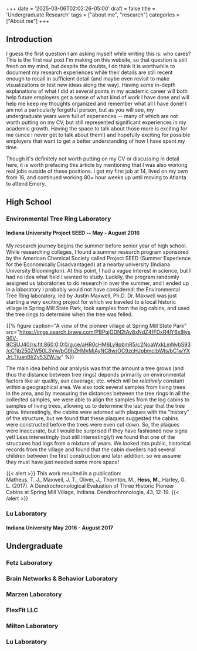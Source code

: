 +++
date = '2025-03-06T02:02:26-05:00'
draft = false
title = 'Undergraduate Research'
tags = ["about me", "research"]
categories = ["About me"]
+++

## Introduction
I guess the first question I am asking myself while writing this is: who cares? This is the first real post I'm making on this website, so that question is still fresh on my mind, but despite the doubts, I do think it is worthwhile to document my research experiences while their details are still recent enough to recall in sufficient detail (and maybe even revisit to make visualizations or test new ideas along the way). Having some in-depth explanations of what I did at several points in my academic career will both help future employers get a sense of what kind of work I have done and will help me keep my thoughts organized and remember what all I have done! I am not a particularly forgetful person, but as you will see, my undergraduate years were full of experiences -- many of which are not worth putting on my CV, but still represented significant experiences in my academic growth. Having the space to talk about those more is exciting for me (since I never get to talk about them!) and hopefully exciting for possible employers that want to get a better understanding of how I have spent my time.

Though it's definitely not worth putting on my CV or discussing in detail here, it is worth prefacing this article by mentioning that I was also working real jobs outside of these positions. I got my first job at 14, lived on my own from 16, and continued working 80+ hour weeks up until moving to Atlanta to attend Emory. 

## High School
### Environmental Tree Ring Laboratory 
#### Indiana University Project SEED -- May - August 2016
My research journey begins the summer before senior year of high school. While researching colleges, I found a summer research program sponsored by the American Chemical Society called Project SEED (Summer Experience for the Economically Disadvantaged) at a nearby university (Indiana University Bloomington). At this point, I had a vague interest in science, but I had no idea what field I wanted to study. Luckily, the program randomly assigned us laboratories to do research in over the summer, and I ended up in a laboratory I probably would not have considered: the Environmental Tree Ring laboratory, led by Justin Maxwell, Ph.D. Dr. Maxwell was just starting a very exciting project for which we traveled to a local historic village in Spring Mill State Park, took samples from the log cabins, and used the tree rings to determine when the tree was felled. 

{{% figure caption="A view of the pioneer village at Spring Mill State Park" src="https://imgs.search.brave.com/PBPqjODN2tAv8xNdZ4fFDxR4IY6x9lys96V-8CSUJ40/rs:fit:860:0:0:0/g:ce/aHR0cHM6Ly9pbmR5/c2NoaWxkLmNvbS93/cC1jb250ZW50L3Vw/bG9hZHMvMjAyNC8w/OC9zcHJpbmctbWls/bC1wYXJrLTIuanBl/Zy53ZWJw" %}}

The main idea behind our analysis was that the amount a tree grows (and thus the distance between tree rings) depends primarily on environmental factors like air quality, sun coverage, etc. which will be _relatively_ constant within a geographical area. We also took several samples from living trees in the area, and by measuring the distances between the tree rings in all the collected samples, we were able to align the samples from the log cabins to samples of living trees, allowing us to determine the last year that the tree grew. Interestingly, the cabins were adorned with plaques with the "history" of the structure, but we found that these plaques suggested the cabins were constructed before the trees were even cut down. So, the plaques were inaccurate, but I would be surprised if they have fashioned new signs yet! Less interestingly (but still interestingly!) we found that one of the structures had logs from a mixture of years. We looked into public, historical records from the village and found that the cabin dwellers had several children between the first construction and later addition, so we assume they must have just needed some more space!   

{{< alert >}}
This work resulted in a publication: <br>
Matheus, T. J., Maxwell, J. T., Oliver, J., Thornton, M., **Hess, M.**, Harley, G. L. (2017). A Dendrochronological Evaluation of Three Historic Pioneer Cabins at Spring Mill Village, Indiana. Dendrochronologia, 43, 12-19.
{{< /alert >}}

### Lu Laboratory
#### Indiana University May 2016 - August 2017

## Undergraduate

### Fetz Laboratory

### Brain Networks & Behavior Laboratory

### Marzen Laboratory

### FlexFit LLC

### Milton Laboratory

### Lu Laboratory
